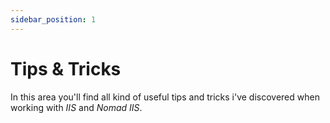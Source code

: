 ```yaml
---
sidebar_position: 1
---
```


# Tips & Tricks

In this area you'll find all kind of useful tips and tricks i've discovered when working with *IIS* and *Nomad IIS*.
